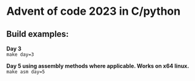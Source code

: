 # Advent of code 2023 in C/python

## Build examples:  

**Day 3**  
```make day=3```

**Day 5 using assembly methods where applicable. Works on x64 linux.**  
```make asm day=5```
